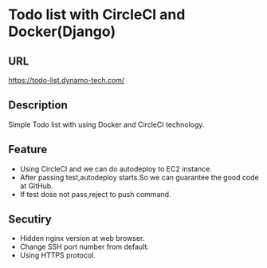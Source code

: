 # Todo list with CircleCI and Docker(Django)

## URL
https://todo-list.dynamo-tech.com/

## Description
Simple Todo list with using Docker and CircleCI technology.

## Feature
- Using CircleCI and we can do autodeploy to EC2 instance.  
- After passing test,autodeploy starts.So we can guarantee the good code at GitHub.  
- If test dose not pass,reject to push command.  

## Secutiry
- Hidden nginx version at web browser.  
- Change SSH port number from default.  
- Using HTTPS protocol.  
